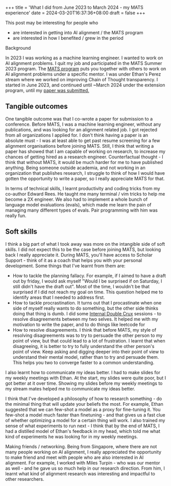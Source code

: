 +++
title = 'What I did from June 2023 to March 2024 - my MATS experience'
date = 2024-03-20T16:37:36+08:00
draft = false
+++


This post may be interesting for people who
- are interested in getting into AI alignment / the MATS program
- are interested in how I benefited / grew in the period

Background

In 2023 I was working as a machine learning engineer. I wanted to work on AI alignment problems. I quit my job and participated in the MATS Summer 2023 program. The [MATS program](https://www.matsprogram.org) puts you together with others to work on AI alignment problems under a specific mentor. 
I was under Ethan's Perez stream where we worked on improving Chain of Thought transparency. I started in June 2023, and continued until ~March 2024 under the extension program, until my [paper was submitted.](https://arxiv.org/abs/2403.05518)



## Tangible outcomes
One tangible outcome was that I co-wrote a paper for submission to a conference.  Before MATS, I was a machine learning engineer, without any publications, and was looking for an alignment related job. I got rejected from all organizations I applied for. I don't think having a paper is an absolute must - I was at least able to get past resume screening for a few alignment organisations before joining MATS. Still, I think that writing a paper has showed that I am capable of working on research, to increase my chances of getting hired as a research engineer. Counterfactual thought - I think that without MATS, it would be much harder for me to have published anything. Being someone outside academia, and not working in an organization that publishes research, I struggle to think of how I would have gotten the opportunity to write a paper, so I really appreciate MATS for that.

In terms of technical skills, I learnt productivity and coding tricks from my co-author Edward Rees. He taught me many terminal / vim tricks to help me become a 2X engineer. We also had to implement a whole bunch of language model evaluations (evals), which made me learn the pain of managing many different types of evals. Pair programming with him was really fun.


## Soft skills
I think a big part of what I took away was more on the intangible side of soft skills. I did not expect this to be the case before joining MATS, but looking back I really appreciate it. During MATS, you'll have access to Scholar Support - think of it as a coach that helps you with your personal development. Some things that I've learnt from them are:
- How to tackle the planning fallacy. For example, if I aimed to have a draft out by friday, I would ask myself "Would I be surprised if on Saturday, I still didn't have the draft out". Most of the time, I wouldn't be that surprised if I did not reach my goal on time. This question helped me to identify areas that I needed to address first.
- How to tackle procrastination. It turns out that I procastinate when one side of myself really wants to do something, but the other side thinks doing that thing is dumb. I did some [Internal Double Crux](https://www.lesswrong.com/tag/internal-double-crux) sessions - to resolve disagreements between my two selves. It helped me with my motivation to write the paper, and to do things like leetcode for 
- How to resolve disagreements. I think that before MATS, my style of resolving disagreements was to try to persuade the other person to my point of view, but that could lead to a lot of frustration. I learnt that when disagreeing, it is better to try to fully understand the other person's point of view. Keep asking and digging deeper into their point of view to understand their mental model, rather than to try and persuade them. This helps you two to converge faster to a common understanding.

I also learnt how to communicate my ideas better. I had to make slides for my weekly meetings with Ethan. At the start, my slides were quite poor, but I got better at it over time. Showing my slides before my weekly meetings to my stream mates helped me to communicate my ideas better.

I think that I've developed a philosophy of how to research something - do the minimal thing that will update your beliefs the most. For example, Ethan suggested that we can few-shot a model as a proxy for fine-tuning it. You few-shot a model much faster than finetuning - and that gives us a fast clue of whether optimizing a model for a certain thing will work. I also trained my sense of what experiments to run next -  I think that by the end of MATS, I had a distilled model of Ethan's feedback in my head, which told me what kind of experiments he was looking for in my weekly meetings. 

Making friends / networking. Being from Singapore, where there are not many people working on AI alignment, I really appreciated the opportunity to make friend and meet with people who are also interested in AI alignment. For example, I worked with Miles Turpin - who was our mentor as well - and he gave us so much help in our research direction. From him, I learnt what kind of alignment research was interesting and impactful to other researchers.

<!-- Softskills - Comunication, making slides. Rob Miles gave a talk about why communication is so important. In the end, we probably won't be in the room where AGI gets invented. If we want to influence the development of safe AGI, we need to publish research that actually influences the people who invent AGI. We want them to read our research. That means writing and conveying our ideas well.  -->

<!-- Soft-skills Scholar support tricks. I had and have issues with the planning fallacy, procrastination and motivation. For example, I dislike writing and leetcode.  -->

 <!-- "Would you be surprised if you didn't actually complete this on time". When disagreeing with someone, try to fully understand their point of view. Keep asking and digging deeper into their point of view to understand their mental model. -->

<!-- trained my sense of what experiments to run next. At the end of serimats I felt like i had a good internal version of ethan-haiku that would tell me what ethan was looking for in my weekly meetings. -->

<!-- Geographical distance. network

friends.

Writing a paper. 

Evals being painful. -->



<!-- Tips for those working on MATs projects

Pair programming
Be clear about how long everyone can / expect each other to commit. I think joining SERIMATs and early on in the project, on I thought that we would finish sometime in early january, so had made plans based on that. Miles (from what I understand) expected that we’ll probably finish in february ++ after writing. When I realised that the project would probably get delayed to feb ++ back in december, I felt stressed about it because of the rescheduling of plans. I feel that if we (all team members) communicated early on when we expected to finish, when we can commit until, could have made planning and scheduling easier. So takeaway for future projects could be telling scholars that “don’t expect to finish on time”.
Sharing motivations / aims. This may be hard depending on how vulnerable we can be. E.g. For me, I feel like writing a B+ paper is good enough (80-20) in terms of giving me research experience, looking nice on my resume, and contributing to alignment. On the other hand, if the research I’ve done was not high quality enough, and led to making only an alignment forum post instead, it would have been more disappointing. Yet, making a A+ paper (like making sure it would be top tier conference quality) feels less efficient to me in terms of time spent (in terms of impact in my area + actual research output). I think sharing motivations early on can help align expectations of how much time / effort we want to put in. E.g. early on I was quite sceptical of having to submit to a conference, because I was sceptical about what we were going to get out of it, in exchange for the effort spent. Miles did tell me that sharing alignment research on a peer reviewed channel helps communicate our ideas in a much wider audience, which I now agree with. Although if I did another round of SERIMATs, now that I already have written a paper, that is sufficient for my career capital. I may infact try the alignment forum route (lol), because I feel that its a much faster route of getting public feedback / communicating results? Like maybe could get a post out in 2 months rather than 6+ months. I feel that time taken is important to consider, because I feel like sometimes the next iteration of models just makes everything obselete? Takeaway: Get teammates to say what they want out of the project.
Sequentially commiting. -->





